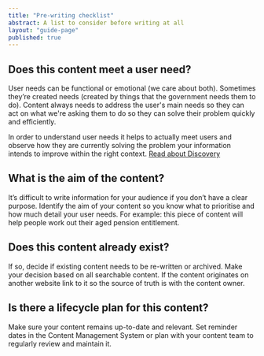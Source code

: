 ```yaml
---
title: "Pre-writing checklist"
abstract: A list to consider before writing at all
layout: "guide-page"
published: true
---
```


## Does this content meet a user need?

User needs can be functional or emotional (we care about both). Sometimes they’re created needs (created by things that the government needs them to do). Content always needs to address the user's main needs so they can act on what we're asking them to do so they can solve their problem quickly and efficiently.

In order to understand user needs it helps to actually meet users and observe how they are currently solving the problem your information intends to improve within the right context. [Read about Discovery](https://www.dto.gov.au/standard/service-design-and-delivery-process/discovery/ "Read about Discovery")

## What is the aim of the content?

It’s difficult to write information for your audience if you don’t have a clear purpose. Identify the aim of your content so you know what to prioritise and how much detail your user needs. For example: this piece of content will help people work out their aged pension entitlement.

## Does this content already exist?

If so, decide if existing content needs to be re-written or archived. Make your decision based on all searchable content. If the content originates on another website link to it so the source of truth is with the content owner.

## Is there a lifecycle plan for this content?

Make sure your content remains up-to-date and relevant. Set reminder dates in the Content Management System or plan with your content team to regularly review and maintain it.
